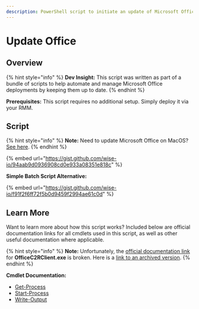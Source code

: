 ```yaml
---
description: PowerShell script to initiate an update of Microsoft Office products.
---
```


# Update Office

## Overview

{% hint style="info" %}
**Dev Insight:** This script was written as part of a bundle of scripts to help automate and manage Microsoft Office deployments by keeping them up to date.
{% endhint %}

**Prerequisites:** This script requires no additional setup. Simply deploy it via your RMM.

## Script

{% hint style="info" %}
**Note:** Need to update Microsoft Office on MacOS? [See here](https://docs.microsoft.com/en-us/deployoffice/mac/update-office-for-mac-using-msupdate).
{% endhint %}

{% embed url="https://gist.github.com/wise-io/94aab9d0936908cd0e933a08351e818c" %}

**Simple Batch Script Alternative:**

{% embed url="https://gist.github.com/wise-io/f91f2f6ff72f5b0d9459f2994ae61c0d" %}

## Learn More

Want to learn more about how this script works? Included below are official documentation links for all cmdlets used in this script, as well as other useful documentation where applicable.

{% hint style="info" %}
**Note:** Unfortunately, the [official documentation link](https://docs.microsoft.com/en-us/archive/blogs/odsupport/the-new-update-now-feature-for-office-2013-click-to-run-for-office365-and-its-associated-command-line-and-switches/) for **OfficeC2RClient.exe** is broken. Here is a [link to an archived version](https://web.archive.org/web/20190420045307/https://blogs.technet.microsoft.com/odsupport/2014/03/03/the-new-update-now-feature-for-office-2013-click-to-run-for-office365-and-its-associated-command-line-and-switches/).
{% endhint %}

**Cmdlet Documentation:**

* [Get-Process](https://docs.microsoft.com/en-us/powershell/module/microsoft.powershell.management/get-process?view=powershell-7.2)
* [Start-Process](https://docs.microsoft.com/en-us/powershell/module/microsoft.powershell.management/start-process?view=powershell-7.2)
* [Write-Output](https://docs.microsoft.com/en-us/powershell/module/microsoft.powershell.utility/write-output?view=powershell-7.2)
